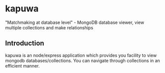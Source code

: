 # kapuwa
"Matchmaking at database level" - MongoDB database viewer, view multiple collections and make relationships

## Introduction
kapuwa is an node/express application which provides you facility to view mongodb databases/collections. You can navigate through collections in an efficient manner.
